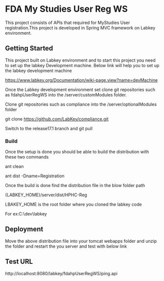 # FDA My Studies User Reg WS

This project consists of APIs that required for MyStudies User registration.This project is developed in Spring MVC framework on Labkey environment.

## Getting Started

This project built on Labkey environment and to start this project you need to set up the labkey 
Development machine. Below link will help you to set up the labkey development machine 

https://www.labkey.org/Documentation/wiki-page.view?name=devMachine

Once the Labkey development environment set clone git repositories such as fdahpUserRegWS into the /server/customModules folder.

Clone git repositories such as compliance into the /server/optionalModules folder

git clone https://github.com/LabKey/compliance.git

Switch to the release17.1 branch and git pull

### Build

Once the setup is done you should be able to build the distribution with these two commands 

ant clean

ant dist -Dname=Registration

Once the build is done find the distribution file in the blow folder path

{LABKEY_HOME}/server/dist/HPHC-Reg

LBAKEY_HOME is the root folder where you cloned the labkey code

For ex:C:\dev\labkey

## Deployment

Move the above distribution file into your tomcat webapps folder and unzip the folder and restart the you server and test with below link

## Test URL
http://localhost:8080/labkey/fdahpUserRegWS/ping.api




